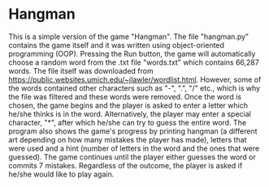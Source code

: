 # Hangman

This is a simple version of the game "Hangman". The file "hangman.py" contains the game itself and it was written using object-oriented programming (OOP). Pressing the Run button, the game will automatically choose a random word from the .txt file "words.txt" which contains 66,287 words. The file itself was downloaded from https://public.websites.umich.edu/~jlawler/wordlist.html. However, some of the words contained other characters such as "-", ".", "/" etc., which is why the file was filtered and these words were removed. Once the word is chosen, the game begins and the player is asked to enter a letter which he/she thinks is in the word. Alternatively, the player may enter a special character, "*", after which he/she can try to guess the entire word. The program also shows the game's progress by printing hangman (a different art depending on how many mistakes the player has made), letters that were used and a hint (number of letters in the word and the ones that were guessed). The game continues until the player either guesses the word or commits 7 mistakes. Regardless of the outcome, the player is asked if he/she would like to play again.  
